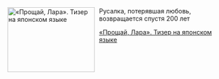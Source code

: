 <!--2025-07-08 23:00:02-->
<div class="yb">
  <div class="rss kino_kino"><a href="https://www.kino-teatr.ru/video/51155/" title="«Прощай, Лара». Тизер на японском языке"><img src="https://www.kino-teatr.ru/video/5/5/51155/poster.jpg" width="196" height="147" align="left" hspace="5" style="margin: 0px 10px 0px 5px" alt="«Прощай, Лара». Тизер на японском языке"/></a>Русалка, потерявшая любовь, возвращается спустя 200 лет <p class="titl"><a href="https://www.kino-teatr.ru/video/51155/">«Прощай, Лара». Тизер на японском языке</a></p></div>
</div>
